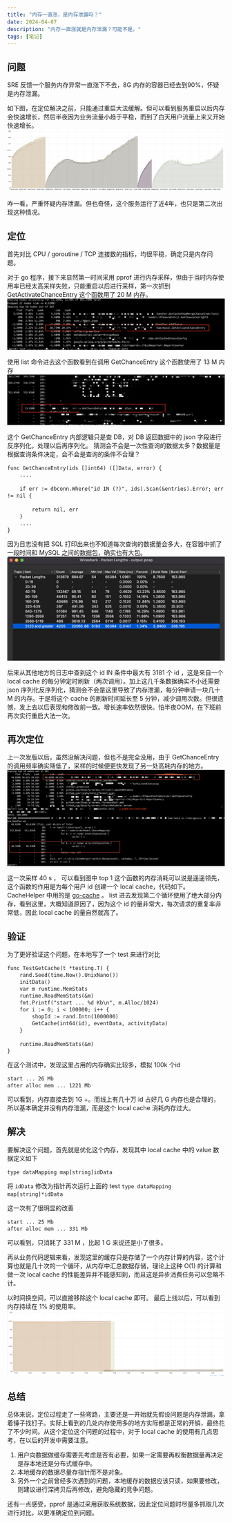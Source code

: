 ```yaml
---
title: "内存一直涨，是内存泄露吗？"
date: 2024-04-07
description: "内存一直涨就是内存泄漏？可能不是。"
tags: [笔记]
---
```



## 问题
SRE 反馈一个服务内存异常一直涨下不去，8G 内存的容器已经去到90%，怀疑是内存泄漏。

如下图，在定位解决之前，只能通过重启大法缓解。但可以看到服务重启以后内存会快速增长，然后半夜因为业务流量小趋于平稳，而到了白天用户流量上来又开始快速增长。
![Pasted image 20240407074822.png](https://raw.githubusercontent.com/zhiqli/imgs/main/Pasted%20image%2020240407074822.png)

咋一看，严重怀疑内存泄漏。但也奇怪，这个服务运行了近4年，也只是第二次出现这种情况。

## 定位
首先对比 CPU / goroutine / TCP 连接数的指标，均很平稳，确定只是内存问题。

对于 go 程序，接下来显然第一时间采用 pprof 进行内存采样，但由于当时内存使用率已经太高采样失败，只能重启以后进行采样，第一次抓到 GetActivateChanceEntry 这个函数用了 20 M 内存。
![Pasted image 20240407075309.png](https://raw.githubusercontent.com/zhiqli/imgs/main/Pasted%20image%2020240407075309.png)

使用 list 命令进去这个函数看到在调用 GetChanceEntry 这个函数使用了 13 M 内存
![Pasted image 20240407075450.png](https://raw.githubusercontent.com/zhiqli/imgs/main/Pasted%20image%2020240407075450.png)

这个 GetChanceEntry 内部逻辑只是查 DB，对 DB 返回数据中的 json 字段进行反序列化，处理以后再序列化。
猜测会不会是一次性查询的数据太多？数据量是根据查询条件决定，会不会是查询的条件不合理？
```
func GetChanceEntry(ids []int64) ([]Data, error) {
    ....

    if err := dbconn.Where("id IN (?)", ids).Scan(&entries).Error; err != nil {
     
        return nil, err
    }
    ....
}
```

因为日志没有把 SQL 打印出来也不知道每次查询的数据量会多大，在容器中抓了一段时间和 MySQL 之间的数据包，确实也有大包。
![Pasted image 20240407075545.png](https://raw.githubusercontent.com/zhiqli/imgs/main/Pasted%20image%2020240407075545.png)

后来从其他地方的日志中查到这个 id IN 条件中最大有 3181 个 id ，这是来自一个 local cache 的每分钟定时刷新（两次调用）。加上这几千条数据确实不小还需要 json 序列化反序列化，猜测会不会是这里导致了内存泄漏，每分钟申请一块几十 M 的内存。于是将这个 cache 的刷新时间延长至 5 分钟，减少调用次数。但很遗憾，发上去以后表现和修改前一致。增长速率依然很快。怕半夜OOM，在下班前再次实行重启大法一次。

## 再次定位
上一次发版以后，虽然没解决问题，但也不是完全没用，由于 GetChanceEntry 的调用频率确实降低了，采样的时候便更快发现了另一处高耗内存的地方。
![Pasted image 20240407080143.png](https://raw.githubusercontent.com/zhiqli/imgs/main/Pasted%20image%2020240407080143.png)

这一次采样 40 s ， 可以看到图中 top 1 这个函数的内存消耗可以说是遥遥领先，这个函数的作用是为每个用户 id 创建一个 local cache，代码如下。CacheHelper 中用的是 [go-cache](https://github.com/patrickmn/go-cache) 。
list 进去发现第二个循环使用了绝大部分内存，看到这里，大概知道原因了，因为这个 id 的量非常大，每次请求的重复率非常低，因此 local cache 的量自然就高了。

## 验证
为了更好验证这个问题，在本地写了一个 test 来进行对比
```
func TestGetCache(t *testing.T) {
    rand.Seed(time.Now().UnixNano())
    initData()
    var m runtime.MemStats
    runtime.ReadMemStats(&m)
    fmt.Printf("start ... %d Kb\n", m.Alloc/1024)
    for i := 0; i < 100000; i++ {
        shopId := rand.Intn(1000000)
        GetCache(int64(id), eventData, activityData)
    }
 
    runtime.ReadMemStats(&m)
}
```

在这个测试中，发现这里占用的内存确实比较多，模拟 100k 个id
```
start ... 26 Mb
after alloc mem ... 1221 Mb
```

可以看到，内存直接去到 1G +。而线上有几十万 id 占好几 G 内存也是合理的，所以基本确定并没有内存泄漏，而是这个 local cache 消耗内存过大。

## 解决
要解决这个问题，首先就是优化这个内存，发现其中 local cache 中的 value 数据定义如下
```
type dataMapping map[string]idData
```

将 `idData` 修改为指针再次运行上面的 test
`type dataMapping map[string]*idData`

这一次有了很明显的改善
```
start ... 25 Mb
after alloc mem ... 331 Mb
```

可以看到，只消耗了 331 M ，比起 1 G 来说还是小了很多。

再从业务代码逻辑来看，发现这里的缓存只是存储了一个内存计算的内容，这个计算也就是几十次的一个循环，从内存中汇总数据存储，理论上这种 O(1) 的计算和做一次 local cache 的性能差异并不能感知到，而且这是异步消费任务可以忽略不计。

以时间换空间，可以直接移除这个 local cache 即可。
最后上线以后，可以看到内存持续在 1% 的使用率。
![Pasted image 20240407081251.png](https://raw.githubusercontent.com/zhiqli/imgs/main/Pasted%20image%2020240407081251.png)

## 总结
总体来说，定位过程走了一些弯路，主要还是一开始就先假设问题是内存泄漏，拿着锤子找钉子。实际上看到的几处内存使用多的地方实际都是正常的开销，最终花了不少时间。从这个定位这个问题的过程中，对于 local cache 的使用有几点思考，在以后的开发中需要注意。

1. 用户向数据做缓存需要先考虑是否有必要，如果一定需要再权衡数据量再决定是存本地还是分布式缓存中。
2. 本地缓存的数据尽量存指针而不是对象。
3. 另外一个之前曾经多次遇到的问题，本地缓存的数据应该只读，如果要修改，则建议进行深拷贝后再修改，避免隐藏的竞争问题。

还有一点感受，pprof 是通过采用获取系统数据，因此定位问题时尽量多抓取几次进行对比，以更准确定位到问题。